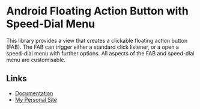 # Android Floating Action Button with Speed-Dial Menu

This library provides a view that creates a clickable floating action button (FAB). The FAB can trigger either a standard click listener, or a open a speed-dial menu with further options. All aspects of the FAB and speed-dial menu are customisable.

## Links

* [Documentation](docs)
* [My Personal Site](http://markormesher.co.uk)